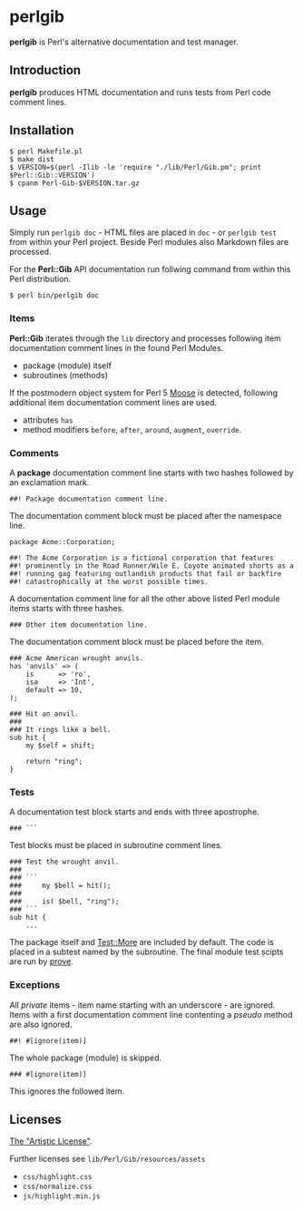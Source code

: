 # perlgib

**perlgib** is Perl's alternative documentation and test manager.

## Introduction

**perlgib** produces HTML documentation and runs tests from Perl code
comment lines.

## Installation

    $ perl Makefile.pl
    $ make dist
    $ VERSION=$(perl -Ilib -le 'require "./lib/Perl/Gib.pm"; print $Perl::Gib::VERSION')
    $ cpanm Perl-Gib-$VERSION.tar.gz

## Usage

Simply run `perlgib doc` - HTML files are placed in `doc` - or `perlgib test`
from within your Perl project. Beside Perl modules also Markdown files are
processed.

For the **Perl::Gib** API documentation run follwing command from within this
Perl distribution.

    $ perl bin/perlgib doc

### Items

**Perl::Gib** iterates through the `lib` directory and processes following
item documentation comment lines in the found Perl Modules.

* package (module) itself
* subroutines (methods)

If the postmodern object system for Perl 5
[Moose](https://metacpan.org/pod/Moose) is detected, following additional item
documentation comment lines are used.

* attributes `has`
* method modifiers `before`, `after`, `around`, `augment`, `override`.

### Comments

A **package** documentation comment line starts with two hashes followed by an
exclamation mark.

    ##! Package documentation comment line.

The documentation comment block must be placed after the namespace line.

    package Acme::Corporation;

    ##! The Acme Corporation is a fictional corporation that features
    ##! prominently in the Road Runner/Wile E. Coyote animated shorts as a
    ##! running gag featuring outlandish products that fail or backfire
    ##! catastrophically at the worst possible times.

A documentation comment line for all the other above listed Perl module items
starts with three hashes.

    ### Other item documentation line.

The documentation comment block must be placed before the item.

    ### Acme American wrought anvils.
    has 'anvils' => (
        is      => 'ro',
        isa     => 'Int',
        default => 10,
    );

    ### Hit an anvil.
    ###
    ### It rings like a bell.
    sub hit {
        my $self = shift;

        return "ring";
    }

### Tests

A documentation test block starts and ends with three apostrophe.

    ### ```

Test blocks must be placed in subroutine comment lines.

    ### Test the wrought anvil.
    ###
    ### ```
    ###     my $bell = hit();
    ###
    ###     is( $bell, "ring");
    ### ```
    sub hit {
        ...

The package itself and [Test::More](https://metacpan.org/pod/Test::More) are
included by default. The code is placed in a subtest named by the subroutine.
The final module test scipts are run by
[prove](https://metacpan.org/pod/distribution/Test-Harness/bin/prove).

### Exceptions

All *private* items - item name starting with an underscore - are ignored.
Items with a first documentation comment line contenting a *pseudo* method are
also ignored.

    ##! #[ignore(item)]

The whole package (module) is skipped.

    ### #[ignore(item)]

This ignores the followed item.

## Licenses

[The "Artistic License"](http://dev.perl.org/licenses/artistic.html).

Further licenses see `lib/Perl/Gib/resources/assets`

* `css/highlight.css`
* `css/normalize.css`
* `js/highlight.min.js`


